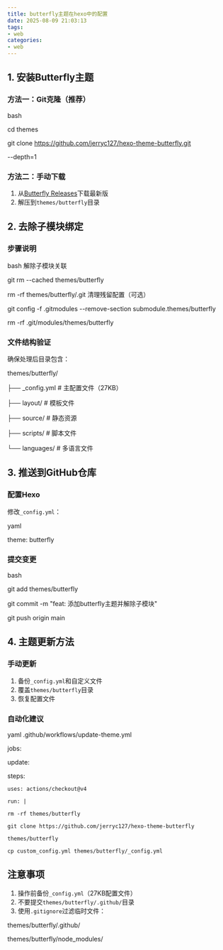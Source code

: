 ```yaml
---
title: butterfly主题在hexo中的配置
date: 2025-08-09 21:03:13
tags: 
- web
categories: 
- web
---
```

## 1. 安装Butterfly主题

### 方法一：Git克隆（推荐）

bash

cd themes

git clone https://github.com/jerryc127/hexo-theme-butterfly.git

--depth=1

### 方法二：手动下载
1. 从[Butterfly Releases](https://github.com/jerryc127/hexo-theme-butterfly/releases)下载最新版
2. 解压到`themes/butterfly`目录

## 2. 去除子模块绑定

### 步骤说明

bash
解除子模块关联

git rm --cached themes/butterfly

rm -rf themes/butterfly/.git
清理残留配置（可选）

git config -f .gitmodules --remove-section submodule.themes/butterfly

rm -rf .git/modules/themes/butterfly

### 文件结构验证
确保处理后目录包含：

themes/butterfly/

├── _config.yml # 主配置文件（27KB）

├── layout/ # 模板文件

├── source/ # 静态资源

├── scripts/ # 脚本文件

└── languages/ # 多语言文件

## 3. 推送到GitHub仓库

### 配置Hexo
修改`_config.yml`：

yaml

theme: butterfly

### 提交变更

bash

git add themes/butterfly

git commit -m "feat: 添加butterfly主题并解除子模块"

git push origin main

## 4. 主题更新方法

### 手动更新
1. 备份`_config.yml`和自定义文件
2. 覆盖`themes/butterfly`目录
3. 恢复配置文件

### 自动化建议

yaml
.github/workflows/update-theme.yml

jobs:

update:

steps:

    uses: actions/checkout@v4

    run: |

    rm -rf themes/butterfly

    git clone https://github.com/jerryc127/hexo-theme-butterfly

    themes/butterfly

    cp custom_config.yml themes/butterfly/_config.yml

## 注意事项
1. 操作前备份`_config.yml`（27KB配置文件）
2. 不要提交`themes/butterfly/.github/`目录
3. 使用`.gitignore`过滤临时文件：

themes/butterfly/.github/

themes/butterfly/node_modules/
